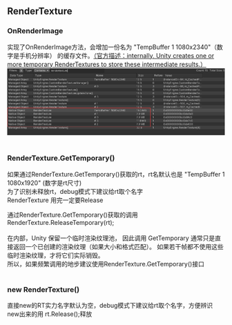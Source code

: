 ## RenderTexture
### OnRenderImage
实现了OnRenderImage方法，会增加一份名为 "TempBuffer 1 1080x2340"（数字是手机分辨率） 的缓存文件。[（官方描述：internally, Unity creates one or more temporary RenderTextures to store these intermediate results.）](https://docs.unity.cn/cn/current/ScriptReference/MonoBehaviour.OnRenderImage.html)
![Image text](1677826512905.jpg)
</br></br>
### RenderTexture.GetTemporary()
如果通过RenderTexture.GetTemporary()获取的rt，rt名默认也是 "TempBuffer 1 1080x1920"  (数字是rt尺寸) </br>
为了识别未释放rt，debug模式下建议给rt取个名字</br>
RenderTexture 用完一定要Release</br>

通过RenderTexture.GetTemporary()获取的调用RenderTexture.ReleaseTemporary(rt); </br>
</br>
在内部，Unity 保留一个临时渲染纹理池， 因此调用 GetTemporary 通常只是直接返回一个已创建的渲染纹理（如果大小和格式匹配）。 如果若干帧都不使用这些临时渲染纹理，才将它们实际销毁。</br>
所以，如果频繁调用的地步建议使用RenderTexture.GetTemporary()接口
</br></br>
### new RenderTexture()
直接new的RT实力名字默认为空，debug模式下建议给rt取个名字，方便辨识 </br>
new出来的用 rt.Release();释放</br>

